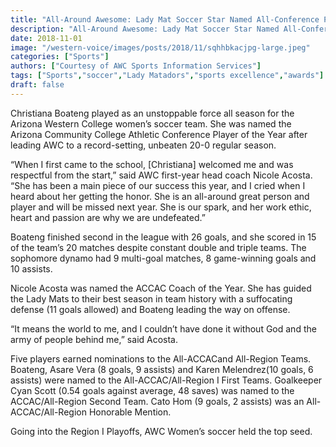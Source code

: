```yaml
---
title: "All-Around Awesome: Lady Mat Soccer Star Named All-Conference POY"
description: "All-Around Awesome: Lady Mat Soccer Star Named All-Conference POY"
date: 2018-11-01
image: "/western-voice/images/posts/2018/11/sqhhbkacjpg-large.jpeg"
categories: ["Sports"]
authors: ["Courtesy of AWC Sports Information Services"]
tags: ["Sports","soccer","Lady Matadors","sports excellence","awards"]
draft: false
---
```

Christiana Boateng played as an unstoppable force all season for the Arizona Western College women’s soccer team. She was named the Arizona Community College Athletic Conference Player of the Year after leading AWC to a record-setting, unbeaten 20-0 regular season.

“When I first came to the school, [Christiana] welcomed me and was respectful from the start,” said AWC first-year head coach Nicole Acosta. “She has been a main piece of our success this year, and I cried when I heard about her getting the honor. She is an all-around great person and player and will be missed next year. She is our spark, and her work ethic, heart and passion are why we are undefeated.”

Boateng finished second in the league with 26 goals, and she scored in 15 of the team’s 20 matches despite constant double and triple teams. The sophomore dynamo had 9 multi-goal matches, 8 game-winning goals and 10 assists.

Nicole Acosta was named the ACCAC Coach of the Year. She has guided the Lady Mats to their best season in team history with a suffocating defense (11 goals allowed) and Boateng leading the way on offense.

“It means the world to me, and I couldn’t have done it without God and the army of people behind me,” said Acosta.

Five players earned nominations to the All-ACCACand All-Region Teams. Boateng, Asare Vera (8 goals, 9 assists) and Karen Melendrez(10 goals, 6 assists) were named to the All-ACCAC/All-Region I First Teams. Goalkeeper Cyan Scott (0.54 goals against average, 48 saves) was named to the ACCAC/All-Region Second Team. Cato Hom (9 goals, 2 assists) was an All-ACCAC/All-Region Honorable Mention.

Going into the Region I Playoffs, AWC Women’s soccer held the top seed.